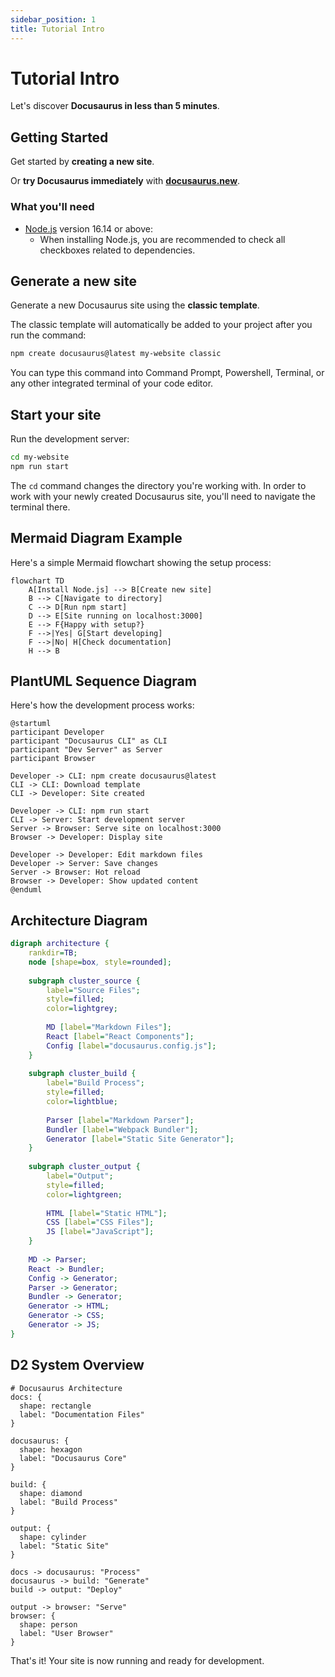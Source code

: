 ```yaml
---
sidebar_position: 1
title: Tutorial Intro
---
```


# Tutorial Intro

Let's discover **Docusaurus in less than 5 minutes**.

## Getting Started

Get started by **creating a new site**.

Or **try Docusaurus immediately** with **[docusaurus.new](https://docusaurus.new)**.

### What you'll need

- [Node.js](https://nodejs.org/en/download/) version 16.14 or above:
  - When installing Node.js, you are recommended to check all checkboxes related to dependencies.

## Generate a new site

Generate a new Docusaurus site using the **classic template**.

The classic template will automatically be added to your project after you run the command:

```bash
npm create docusaurus@latest my-website classic
```

You can type this command into Command Prompt, Powershell, Terminal, or any other integrated terminal of your code editor.

## Start your site

Run the development server:

```bash
cd my-website
npm run start
```

The `cd` command changes the directory you're working with. In order to work with your newly created Docusaurus site, you'll need to navigate the terminal there.

## Mermaid Diagram Example

Here's a simple Mermaid flowchart showing the setup process:

```mermaid
flowchart TD
    A[Install Node.js] --> B[Create new site]
    B --> C[Navigate to directory]
    C --> D[Run npm start]
    D --> E[Site running on localhost:3000]
    E --> F{Happy with setup?}
    F -->|Yes| G[Start developing]
    F -->|No| H[Check documentation]
    H --> B
```

## PlantUML Sequence Diagram

Here's how the development process works:

```plantuml
@startuml
participant Developer
participant "Docusaurus CLI" as CLI
participant "Dev Server" as Server
participant Browser

Developer -> CLI: npm create docusaurus@latest
CLI -> CLI: Download template
CLI -> Developer: Site created

Developer -> CLI: npm run start
CLI -> Server: Start development server
Server -> Browser: Serve site on localhost:3000
Browser -> Developer: Display site

Developer -> Developer: Edit markdown files
Developer -> Server: Save changes
Server -> Browser: Hot reload
Browser -> Developer: Show updated content
@enduml
```

## Architecture Diagram

```dot
digraph architecture {
    rankdir=TB;
    node [shape=box, style=rounded];
    
    subgraph cluster_source {
        label="Source Files";
        style=filled;
        color=lightgrey;
        
        MD [label="Markdown Files"];
        React [label="React Components"];
        Config [label="docusaurus.config.js"];
    }
    
    subgraph cluster_build {
        label="Build Process";
        style=filled;
        color=lightblue;
        
        Parser [label="Markdown Parser"];
        Bundler [label="Webpack Bundler"];
        Generator [label="Static Site Generator"];
    }
    
    subgraph cluster_output {
        label="Output";
        style=filled;
        color=lightgreen;
        
        HTML [label="Static HTML"];
        CSS [label="CSS Files"];
        JS [label="JavaScript"];
    }
    
    MD -> Parser;
    React -> Bundler;
    Config -> Generator;
    Parser -> Generator;
    Bundler -> Generator;
    Generator -> HTML;
    Generator -> CSS;
    Generator -> JS;
}
```

## D2 System Overview

```d2
# Docusaurus Architecture
docs: {
  shape: rectangle
  label: "Documentation Files"
}

docusaurus: {
  shape: hexagon
  label: "Docusaurus Core"
}

build: {
  shape: diamond
  label: "Build Process"
}

output: {
  shape: cylinder
  label: "Static Site"
}

docs -> docusaurus: "Process"
docusaurus -> build: "Generate"
build -> output: "Deploy"

output -> browser: "Serve"
browser: {
  shape: person
  label: "User Browser"
}
```

That's it! Your site is now running and ready for development. 